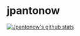 # jpantonow

[![Jpantonow's github stats](https://github-readme-stats.vercel.app/api?username=jpantonow)](https://github.com/jpantonow/github-readme-stats)
